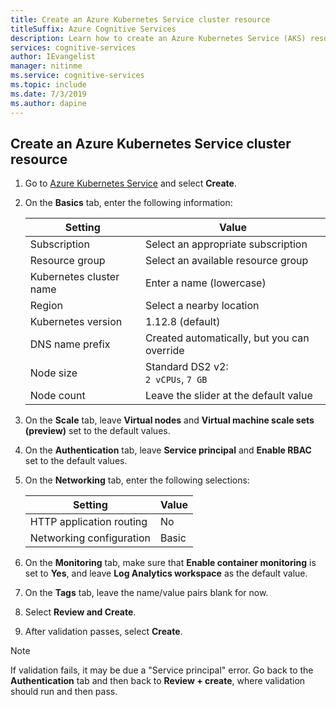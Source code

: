 ```yaml
---
title: Create an Azure Kubernetes Service cluster resource
titleSuffix: Azure Cognitive Services
description: Learn how to create an Azure Kubernetes Service (AKS) resource.
services: cognitive-services
author: IEvangelist
manager: nitinme
ms.service: cognitive-services
ms.topic: include 
ms.date: 7/3/2019
ms.author: dapine
---
```


## Create an Azure Kubernetes Service cluster resource

1. Go to [Azure Kubernetes Service](https://ms.portal.azure.com/#create/microsoft.aks) and select **Create**.

1. On the **Basics** tab, enter the following information:

    |Setting|Value|
    |--|--|
    |Subscription|Select an appropriate subscription|
    |Resource group|Select an available resource group|
    |Kubernetes cluster name|Enter a name (lowercase)|
    |Region|Select a nearby location|
    |Kubernetes version|1.12.8 (default)|
    |DNS name prefix|Created automatically, but you can override|
    |Node size|Standard DS2 v2:<br>`2 vCPUs`, `7 GB`|
    |Node count|Leave the slider at the default value|

1. On the **Scale** tab, leave **Virtual nodes** and **Virtual machine scale sets (preview)** set to the default values.
1. On the **Authentication** tab, leave **Service principal** and **Enable RBAC** set to the default values.
1. On the **Networking** tab, enter the following selections:

    |Setting|Value|
    |--|--|
    |HTTP application routing|No|
    |Networking configuration|Basic|

1. On the **Monitoring** tab, make sure that **Enable container monitoring** is set to **Yes**, and leave **Log Analytics workspace** as the default value.
1. On the **Tags** tab, leave the name/value pairs blank for now.
1. Select **Review and Create**.
1. After validation passes, select **Create**.

> [!NOTE]
> If validation fails, it may be due a "Service principal" error. Go back to the **Authentication** tab and then back to **Review + create**, where validation should run and then pass.
